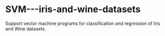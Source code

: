 # SVM---iris-and-wine-datasets
Support vector machine programs for classification and regression of Iris and Wine datasets.
